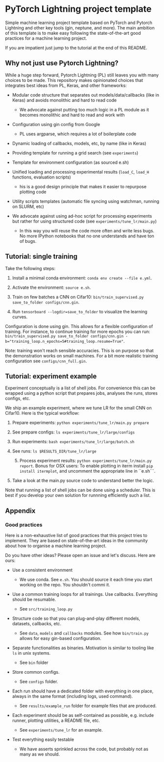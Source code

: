 # PyTorch Lightning project template

Simple machine learning project template based on PyTorch and Pytorch Lightning and other key tools (gin, neptune, and more). The main ambition of this template is to make easy following the state-of-the-art good practices for a machine learning project. 

If you are impatient just jump to the tutorial at the end of this README.

## Why not just use Pytorch Lightning?

While a huge step forward, Pytorch Lightning (PL) still leaves you with many choices to be made. This repository makes opinionated choices that integrates best ideas from PL, Keras, and other frameworks:

* Modular code structure that separates out models/data/callbacks (like in Keras) and avoids monolithic and hard to read code
    
    - We advocate against putting too much logic in a PL module as it becomes monolithic and hard to read and work with

* Configuration using gin config from Google

    - PL uses argparse, which requires a lot of boilerplate code

* Dynamic loading of callbacks, models, etc, by name (like in Keras)

 
* Providing template for running a grid search (see ``experiments``)

 
* Template for environment configuration (as sourced e.sh)

 
* Unified loading and processing experimental results (``load_C``, ``load_H`` functions, evaluation scripts)
    
    - his is a good design principle that makes it easier to repurpose plotting code
 
* Utility scripts templates (automatic file syncing using watchman, running on SLURM, etc)

* We advocate against using ad-hoc script for processing experiments but rather for using structured code (see `experiments/tune_lr/main.py`)

    - In this way you will reuse the code more often and write less bugs. No more IPython notebooks that no one understands and have ton of bugs.

## Tutorial: single training

Take the following steps:

1. Install a minimal conda environment: ``conda env create --file e.yml``.

2. Activate the environment: ``source e.sh``.

3. Train on few batches a CNN on Cifar10: ``bin/train_supervised.py save_to_folder configs/cnn.gin``.

4. Run ``tensorboard --logdir=save_to_folder`` to visualize the learning curves.

Configuration is done using gin. This allows for a flexible configuration of training. For instance, to continue training for more epochs you can run: ``bin/train_supervised.py save_to_folder configs/cnn.gin -b="training_loop.n_epochs=5#training_loop.resume=True"``.

Note: training won't reach sensible accuracies. This is on purpose so that the demonstration works on small machines. For a bit more realistic training configuration see `configs/cnn_full.gin`.

## Tutorial: experiment example

Experiment conceptually is a list of shell jobs. For convenience this can be wrapped using a python script that prepares jobs, analyses the runs, stores configs, etc.

We ship an example experiment, where we tune LR for the small CNN on Cifar10. Here is the typical workflow:

1. Prepare experiments: `python experiments/tune_lr/main.py prepare`

2. See prepare configs: `ls experiments/tune_lr/large/configs`

3. Run experiments: `bash experiments/tune_lr/large/batch.sh`

4. See runs: `ls $RESULTS_DIR/tune_lr/large`

    5. Process experiment results: `python experiments/tune_lr/main.py report`. Bonus for OSX users: To enable plotting in iterm install ``pip install itermplot``, and uncomment the appropriate line in ``e.sh```.

6. Take a look at the main.py source code to understand better the logic.

Note that running a list of shell jobs can be done using a scheduler. This is best if you develop your own
solution for runnning efficiently such a list.

## Appendix

### Good practices 

Here is a non-exhaustive list of good practices that this project tries to implement. They are based on
state-of-the-art ideas in the community about how to organise a machine learning project. 

Do you have other ideas? Please open an issue and let's discuss. Here are ours:

* Use a consistent environment 

    - We use conda. See `e.sh`. You should source it each time you start working on the repo. You shouldn't commi it. 

* Use a common training loops for all trainings. Use callbacks. Everything should be resumable.

    - See `src/training_loop.py`

* Structure code so that you can plug-and-play different models, datasets, callbacks, etc. 

    - See `data`, `models` and `callbacks` modules. See how `bin/train.py` allows for easy gin-based configuration.

* Separate functionalities as binaries. Motivation is similar to tooling like `ls` in unix systems.

    - See `bin` folder

* Store common configs. 
    
    - See `configs` folder.

* Each run should have a dedicated folder with everything in one place, always in the same format (including logs, used command). 

    - See `results/example_run` folder for example files that are produced.

* Each experiment should be as self-contained as possible, e.g. include runner, plotting utilities, a README file, etc. 

    - See `experiments/tune_lr` for an example. 
    
* Test everything easily testable
   
    - We have asserts sprinkled across the code, but probably not as many as we should.
